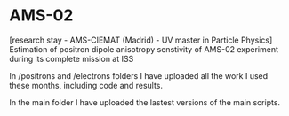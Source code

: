 # AMS-02
[research stay - AMS-CIEMAT (Madrid) - UV master in Particle Physics] Estimation of positron dipole anisotropy senstivity of AMS-02 experiment during its complete mission at ISS

In /positrons and /electrons folders I have uploaded all the work I used these months, including code and results.

In the main folder I have uploaded the lastest versions of the main scripts.
